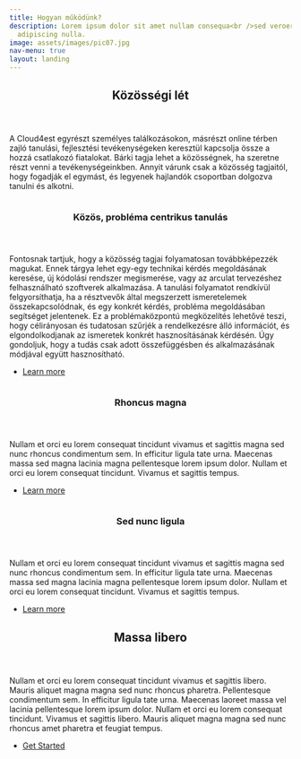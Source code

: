 ```yaml
---
title: Hogyan működünk?
description: Lorem ipsum dolor sit amet nullam consequa<br />sed veroeros. tempus
  adipiscing nulla.
image: assets/images/pic07.jpg
nav-menu: true
layout: landing
---
```


<!-- Main -->
<div id="main">

<!-- One -->
<section id="one">
	<div class="inner">
		<header class="major">
			<h2>Közösségi lét</h2>
		</header>
		<p>A Cloud4est egyrészt személyes találkozásokon, másrészt online térben zajló tanulási, fejlesztési tevékenységeken keresztül kapcsolja össze a hozzá csatlakozó fiatalokat. Bárki tagja lehet a közösségnek, ha szeretne részt venni a tevékenységeinkben. Annyit várunk csak a közösség tagjaitól, hogy fogadják el egymást, és legyenek hajlandók csoportban dolgozva tanulni és alkotni. </p>
	</div>
</section>

<!-- Two -->
<section id="two" class="spotlights">
	<section>
		<a href="generic.html" class="image">
			<img src="assets/images/pic08.jpg" alt="" data-position="center center" />
		</a>
		<div class="content">
			<div class="inner">
				<header class="major">
					<h3>Közös, probléma centrikus tanulás</h3>
				</header>
				<p>Fontosnak tartjuk, hogy a közösség tagjai folyamatosan továbbképezzék magukat. Ennek tárgya lehet egy-egy technikai kérdés megoldásának keresése, új kódolási rendszer  megismerése, vagy az arculat tervezéshez felhasználható szoftverek alkalmazása. A tanulási folyamatot rendkívül felgyorsíthatja, ha a résztvevők által megszerzett ismeretelemek összekapcsolódnak, és egy konkrét kérdés, probléma megoldásában segítséget jelentenek. Ez a problémaközpontú megközelítés lehetővé teszi, hogy célirányosan és tudatosan szűrjék a rendelkezésre álló információt, és elgondolkodjanak az ismeretek konkrét hasznosításának kérdésén. Úgy gondoljuk, hogy a tudás csak adott összefüggésben és alkalmazásának módjával együtt hasznosítható.</p>
				<ul class="actions">
					<li><a href="generic.html" class="button">Learn more</a></li>
				</ul>
			</div>
		</div>
	</section>
	<section>
		<a href="generic.html" class="image">
			<img src="assets/images/pic09.jpg" alt="" data-position="top center" />
		</a>
		<div class="content">
			<div class="inner">
				<header class="major">
					<h3>Rhoncus magna</h3>
				</header>
				<p>Nullam et orci eu lorem consequat tincidunt vivamus et sagittis magna sed nunc rhoncus condimentum sem. In efficitur ligula tate urna. Maecenas massa sed magna lacinia magna pellentesque lorem ipsum dolor. Nullam et orci eu lorem consequat tincidunt. Vivamus et sagittis tempus.</p>
				<ul class="actions">
					<li><a href="generic.html" class="button">Learn more</a></li>
				</ul>
			</div>
		</div>
	</section>
	<section>
		<a href="generic.html" class="image">
			<img src="assets/images/pic10.jpg" alt="" data-position="25% 25%" />
		</a>
		<div class="content">
			<div class="inner">
				<header class="major">
					<h3>Sed nunc ligula</h3>
				</header>
				<p>Nullam et orci eu lorem consequat tincidunt vivamus et sagittis magna sed nunc rhoncus condimentum sem. In efficitur ligula tate urna. Maecenas massa sed magna lacinia magna pellentesque lorem ipsum dolor. Nullam et orci eu lorem consequat tincidunt. Vivamus et sagittis tempus.</p>
				<ul class="actions">
					<li><a href="generic.html" class="button">Learn more</a></li>
				</ul>
			</div>
		</div>
	</section>
</section>

<!-- Three -->
<section id="three">
	<div class="inner">
		<header class="major">
			<h2>Massa libero</h2>
		</header>
		<p>Nullam et orci eu lorem consequat tincidunt vivamus et sagittis libero. Mauris aliquet magna magna sed nunc rhoncus pharetra. Pellentesque condimentum sem. In efficitur ligula tate urna. Maecenas laoreet massa vel lacinia pellentesque lorem ipsum dolor. Nullam et orci eu lorem consequat tincidunt. Vivamus et sagittis libero. Mauris aliquet magna magna sed nunc rhoncus amet pharetra et feugiat tempus.</p>
		<ul class="actions">
			<li><a href="generic.html" class="button next">Get Started</a></li>
		</ul>
	</div>
</section>

</div>
